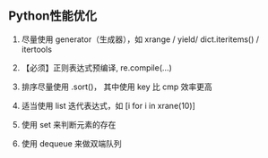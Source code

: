 ## Python性能优化

1. 尽量使用 generator（生成器），如 xrange / yield/ dict.iteritems() / itertools

2. 【必须】正则表达式预编译,  re.compile(…)

3. 排序尽量使用  .sort()， 其中使用 key 比 cmp 效率更高

4. 适当使用 list 迭代表达式，如 [i for i in xrane(10)]

5. 使用 set 来判断元素的存在

6. 使用 dequeue 来做双端队列
